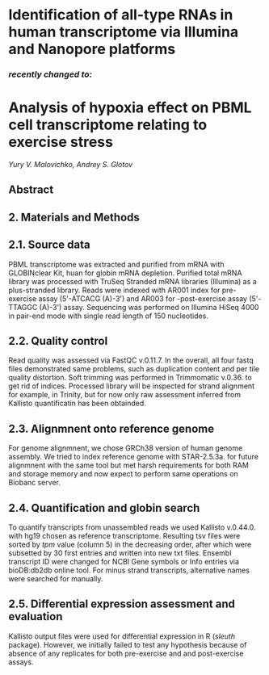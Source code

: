 # Identification of all-type RNAs in human transcriptome via Illumina and Nanopore platforms
### *recently changed to:*
# Analysis of hypoxia effect on PBML cell transcriptome relating to exercise stress
*Yury V. Malovichko, Andrey S. Glotov*

## Abstract



## 2. Materials and Methods

## 2.1. Source data
PBML transcriptome was extracted and purified from mRNA with GLOBINclear Kit, huan for globin mRNA depletion. Purified total mRNA library was processed with TruSeq Stranded mRNA libraries (Illumina) as a plus-stranded library. Reads were indexed with AR001 index for pre-exercise assay (5'-ATCACG (A)-3') and AR003 for -post-exercise assay (5'-TTAGGC  (A)-3') assay.  Sequencing was performed on Illumina HiSeq 4000 in pair-end mode with single read length of 150 nucleotides. 

## 2.2. Quality control
Read quality was assessed via FastQC v.0.11.7. In the overall, all four fastq files demonstrated same problems, such as duplication content and per tile quality distortion. Soft trimming was performed in Trimmomatic v.0.36. to get rid of indices. Processed library will be inspected for strand alignment for example, in Trinity, but for now only raw assessment inferred from Kallisto quantificatin has been obtainded.

## 2.3. Alignmnent onto reference genome
For genome alignmnent, we chose GRCh38 version of human genome assembly. We tried to index reference genome with STAR-2.5.3a. for future alignmnent with the same tool but met harsh requirements for both RAM and storage memory and now expect to perform same operations on Biobanc server.

## 2.4. Quantification and globin search
To quantify transcripts from unassembled reads we used Kallisto v.0.44.0. with hg19 chosen as reference transcriptome. Resulting tsv files were sorted by *tpm* value (column 5) in the decreasing order, after which were subsetted by 30 first entries and written into new txt files. Ensembl transcript ID were changed for NCBI Gene symbols or Info entries via bioDB:db2db online tool. For minus strand transcripts, alternative names were searched for manually.

## 2.5. Differential expression assessment and evaluation
Kallisto output files were used for differential expression in R (*sleuth* package). However, we initially failed to test any hypothesis because of absence of any replicates for both pre-exercise and and post-exercise assays.

